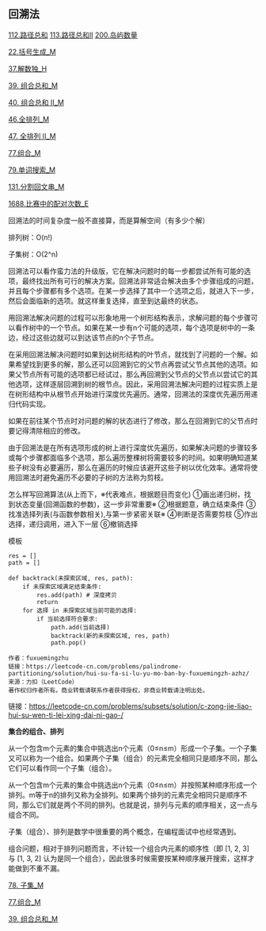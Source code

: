 ## 回溯法

[112.路径总和](../explain/112.路径总和_E.md)
[113.路径总和II](../explain/113.路径总和II_M.md)
[200.岛屿数量](../explain/200.岛屿数量_M.md)

[22.括号生成_M](../explain/22.括号生成_M.md)

[37.解数独_H](../explain/37.解数独_H.md)

[39. 组合总和_M](../explain/39.%20组合总和_M.md)

[40. 组合总和 II_M](../explain/40.%20组合总和%20II_M.md)

[46.全排列_M](../explain/46.全排列_M.md)

[47. 全排列 II_M](../explain/47.%20全排列%20II_M.md)

[77.组合_M](../explain/77.组合_M.md)

[79.单词搜索_M](../explain/79.单词搜索_M.md)

[131.分割回文串_M](../explain/131.分割回文串_M.md)

[1688.比赛中的配对次数_E](../explain/1688.比赛中的配对次数_E.md)


回溯法的时间复杂度一般不直接算，而是算解空间（有多少个解）

排列树：O(n!)

子集树：O(2^n)

回溯法可以看作蛮力法的升级版，它在解决问题时的每一步都尝试所有可能的选项，最终找出所有可行的解决方案。回溯法非常适合解决由多个步骤组成的问题，并且每个步骤都有多个选项。在某一步选择了其中一个选项之后，就进入下一步，然后会面临新的选项。就这样重复选择，直至到达最终的状态。

用回溯法解决问题的过程可以形象地用一个树形结构表示，求解问题的每个步骤可以看作树中的一个节点。如果在某一步有n个可能的选项，每个选项是树中的一条边，经过这些边就可以到达该节点的n个子节点。

在采用回溯法解决问题时如果到达树形结构的叶节点，就找到了问题的一个解。如果希望找到更多的解，那么还可以回溯到它的父节点再尝试父节点其他的选项。如果父节点所有可能的选项都已经试过，那么再回溯到父节点的父节点以尝试它的其他选项，这样逐层回溯到树的根节点。因此，采用回溯法解决问题的过程实质上是在树形结构中从根节点开始进行深度优先遍历。通常，回溯法的深度优先遍历用递归代码实现。

如果在前往某个节点时对问题的解的状态进行了修改，那么在回溯到它的父节点时要记得清除相应的修改。

由于回溯法是在所有选项形成的树上进行深度优先遍历，如果解决问题的步骤较多或每个步骤都面临多个选项，那么遍历整棵树将需要较多的时间。如果明确知道某些子树没有必要遍历，那么在遍历的时候应该避开这些子树以优化效率。通常将使用回溯法时避免遍历不必要的子树的方法称为剪枝。

怎么样写回溯算法(从上而下，※代表难点，根据题目而变化)
①画出递归树，找到状态变量(回溯函数的参数)，这一步非常重要※
②根据题意，确立结束条件
③找准选择列表(与函数参数相关),与第一步紧密关联※
④判断是否需要剪枝
⑤作出选择，递归调用，进入下一层
⑥撤销选择

模板

```
res = []
path = []

def backtrack(未探索区域, res, path):
    if 未探索区域满足结束条件:
        res.add(path) # 深度拷贝
        return
    for 选择 in 未探索区域当前可能的选择:
        if 当前选择符合要求:
            path.add(当前选择)
            backtrack(新的未探索区域, res, path)
            path.pop()

作者：fuxuemingzhu
链接：https://leetcode-cn.com/problems/palindrome-partitioning/solution/hui-su-fa-si-lu-yu-mo-ban-by-fuxuemingzh-azhz/
来源：力扣（LeetCode）
著作权归作者所有。商业转载请联系作者获得授权，非商业转载请注明出处。
```


链接：https://leetcode-cn.com/problems/subsets/solution/c-zong-jie-liao-hui-su-wen-ti-lei-xing-dai-ni-gao-/

**集合的组合、排列**

从一个包含m个元素的集合中挑选出n个元素（0≤n≤m）形成一个子集。一个子集又可以称为一个组合。如果两个子集（组合）的元素完全相同只是顺序不同，那么它们可以看作同一个子集（组合）。

从一个包含m个元素的集合中挑选出n个元素（0≤n≤m）并按照某种顺序形成一个排列。m等于n的排列又称为全排列。如果两个排列的元素完全相同只是顺序不同，那么它们就是两个不同的排列。也就是说，排列与元素的顺序相关，这一点与组合不同。

子集（组合）、排列是数学中很重要的两个概念，在编程面试中也经常遇到。

组合问题，相对于排列问题而言，不计较一个组合内元素的顺序性（即 [1, 2, 3] 与 [1, 3, 2] 认为是同一个组合），因此很多时候需要按某种顺序展开搜索，这样才能做到不重不漏。


[78. 子集_M](../explain/78.%20子集_M.md)

[77.组合_M](../explain/77.组合_M.md)

[39. 组合总和_M](../explain/39.%20组合总和_M.md)
